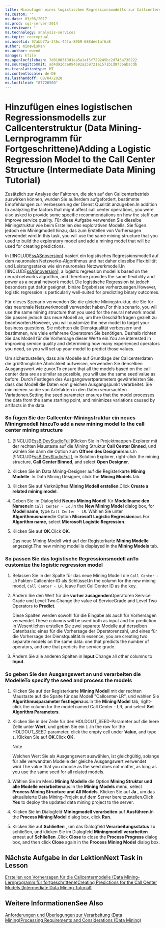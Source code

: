 ```yaml
---
title: Hinzufügen eines logistischen Regressionsmodells zur Callcenterstruktur (Data Mining-Lernprogramm für Fortgeschrittene) | Microsoft-Dokumentation
ms.custom: ''
ms.date: 03/06/2017
ms.prod: sql-server-2014
ms.reviewer: ''
ms.technology: analysis-services
ms.topic: conceptual
ms.assetid: 97abb77a-346c-44fa-8959-688dee1af6a8
author: minewiskan
ms.author: owend
manager: kfile
ms.openlocfilehash: 7d0100313d1ea5a1af5f729249bc2d743a730222
ms.sourcegitcommit: ad4d92dce894592a259721a1571b1d8736abacdb
ms.translationtype: MT
ms.contentlocale: de-DE
ms.lasthandoff: 08/04/2020
ms.locfileid: "87720560"
---
```

# <a name="adding-a-logistic-regression-model-to-the-call-center-structure-intermediate-data-mining-tutorial"></a><span data-ttu-id="1d341-102">Hinzufügen eines logistischen Regressionsmodells zur Callcenterstruktur (Data Mining-Lernprogramm für Fortgeschrittene)</span><span class="sxs-lookup"><span data-stu-id="1d341-102">Adding a Logistic Regression Model to the Call Center Structure (Intermediate Data Mining Tutorial)</span></span>
  <span data-ttu-id="1d341-103">Zusätzlich zur Analyse der Faktoren, die sich auf den Callcenterbetrieb auswirken können, wurden Sie außerdem aufgefordert, bestimmte Empfehlungen zur Verbesserung der Dienst Qualität anzugeben.</span><span class="sxs-lookup"><span data-stu-id="1d341-103">In addition to analyzing the factors that might affect call center operations, you were also asked to provide some specific recommendations on how the staff can improve service quality.</span></span> <span data-ttu-id="1d341-104">Für diese Aufgabe verwenden Sie dieselbe Miningstruktur wie beim Erstellen des explorativen Modells. Sie fügen jedoch ein Miningmodell hinzu, das zum Erstellen von Vorhersagen verwendet wird.</span><span class="sxs-lookup"><span data-stu-id="1d341-104">In this task, you will use the same mining structure that you used to build the exploratory model and add a mining model that will be used for creating predictions.</span></span>  
  
 <span data-ttu-id="1d341-105">In [!INCLUDE[ssASnoversion](../includes/ssasnoversion-md.md)] basiert ein logistisches Regressionsmodell auf dem neuronalen Netzwerke-Algorithmus und hat daher dieselbe Flexibilität und Leistungsstärke wie ein neuronales Netzwerkmodell.</span><span class="sxs-lookup"><span data-stu-id="1d341-105">In [!INCLUDE[ssASnoversion](../includes/ssasnoversion-md.md)], a logistic regression model is based on the neural networks algorithm, and therefore provides the same flexibility and power as a neural network model.</span></span> <span data-ttu-id="1d341-106">Die logistische Regression ist jedoch besonders gut dafür geeignet, binäre Ergebnisse vorherzusagen.</span><span class="sxs-lookup"><span data-stu-id="1d341-106">However, logistic regression is particularly well-suited for predicting binary outcomes.</span></span>  
  
 <span data-ttu-id="1d341-107">Für dieses Szenario verwenden Sie die gleiche Miningstruktur, die Sie für das neuronale Netzwerkmodell verwendet haben.</span><span class="sxs-lookup"><span data-stu-id="1d341-107">For this scenario, you will use the same mining structure that you used for the neural network model.</span></span> <span data-ttu-id="1d341-108">Sie passen jedoch das neue Modell an, um Ihre Geschäftsfragen gezielt zu beantworten.</span><span class="sxs-lookup"><span data-stu-id="1d341-108">However, you will customize the new model to target your business questions.</span></span> <span data-ttu-id="1d341-109">Sie möchten die Dienstqualität verbessern und bestimmen, wie viele erfahrene Operatoren Sie benötigen. Deshalb richten Sie das Modell für die Vorhersage dieser Werte ein.</span><span class="sxs-lookup"><span data-stu-id="1d341-109">You are interested in improving service quality and determining how many experienced operators you need, so you will set up your model to predict those values.</span></span>  
  
 <span data-ttu-id="1d341-110">Um sicherzustellen, dass alle Modelle auf Grundlage der Callcenterdaten die größtmögliche Ähnlichkeit aufweisen, verwenden Sie denselben Ausgangswert wie zuvor.</span><span class="sxs-lookup"><span data-stu-id="1d341-110">To ensure that all the models based on the call center data are as similar as possible, you will use the same seed value as before.</span></span> <span data-ttu-id="1d341-111">Durch Festlegen des Ausgangswertparameters gewährleisten Sie, dass das Modell die Daten vom gleichen Ausgangspunkt verarbeitet. Sie minimieren so die von Artefakten in den Daten verursachten Variationen.</span><span class="sxs-lookup"><span data-stu-id="1d341-111">Setting the seed parameter ensures that the model processes the data from the same starting point, and minimizes variations caused by artifacts in the data.</span></span>  
  
### <a name="to-add-a-new-mining-model-to-the-call-center-mining-structure"></a><span data-ttu-id="1d341-112">So fügen Sie der Callcenter-Miningstruktur ein neues Miningmodell hinzu</span><span class="sxs-lookup"><span data-stu-id="1d341-112">To add a new mining model to the call center mining structure</span></span>  
  
1.  <span data-ttu-id="1d341-113">[!INCLUDE[ssBIDevStudioFull](../includes/ssbidevstudiofull-md.md)]Klicken Sie in Projektmappen-Explorer mit der rechten Maustaste auf die Mining Struktur **Call Center Binned**, und wählen Sie dann die Option zum **Öffnen des Designers**aus.</span><span class="sxs-lookup"><span data-stu-id="1d341-113">In [!INCLUDE[ssBIDevStudioFull](../includes/ssbidevstudiofull-md.md)], in Solution Explorer, right-click the mining structure, **Call Center Binned**, and select **Open Designer**.</span></span>  
  
2.  <span data-ttu-id="1d341-114">Klicken Sie im Data Mining-Designer auf die Registerkarte **Mining Modelle** .</span><span class="sxs-lookup"><span data-stu-id="1d341-114">In Data Mining Designer, click the **Mining Models** tab.</span></span>  
  
3.  <span data-ttu-id="1d341-115">Klicken Sie auf Verknüpftes **Mining Modell erstellen**.</span><span class="sxs-lookup"><span data-stu-id="1d341-115">Click **Create a related mining model**.</span></span>  
  
4.  <span data-ttu-id="1d341-116">Geben Sie im Dialogfeld **Neues Mining Modell** für **Modellname den Namen**ein `Call Center - LR` .</span><span class="sxs-lookup"><span data-stu-id="1d341-116">In the **New Mining Model** dialog box, for **Model name**, type `Call Center - LR`.</span></span>  <span data-ttu-id="1d341-117">Wählen Sie unter **Algorithmusname**die Option **Microsoft Logistic Regression**aus.</span><span class="sxs-lookup"><span data-stu-id="1d341-117">For **Algorithm name**, select **Microsoft Logistic Regression**.</span></span>  
  
5.  <span data-ttu-id="1d341-118">Klicken Sie auf **OK**.</span><span class="sxs-lookup"><span data-stu-id="1d341-118">Click **OK**.</span></span>  
  
     <span data-ttu-id="1d341-119">Das neue Mining Modell wird auf der Registerkarte **Mining Modelle** angezeigt.</span><span class="sxs-lookup"><span data-stu-id="1d341-119">The new mining model is displayed in the **Mining Models** tab.</span></span>  
  
### <a name="to-customize-the-logistic-regression-model"></a><span data-ttu-id="1d341-120">So passen Sie das logistische Regressionsmodell an</span><span class="sxs-lookup"><span data-stu-id="1d341-120">To customize the logistic regression model</span></span>  
  
1.  <span data-ttu-id="1d341-121">Belassen Sie in der Spalte für das neue Mining Modell die `Call Center - LR` Fakten-Callcenter-ID als Schlüssel.</span><span class="sxs-lookup"><span data-stu-id="1d341-121">In the column for the new mining model, `Call Center - LR`, leave Fact CallCenter ID as the key.</span></span>  
  
2.  <span data-ttu-id="1d341-122">Ändern Sie den Wert für die **vorher zusagenden**Operatoren Service Grade und Level Two.</span><span class="sxs-lookup"><span data-stu-id="1d341-122">Change the value of ServiceGrade and Level Two Operators to **Predict**.</span></span>  
  
     <span data-ttu-id="1d341-123">Diese Spalten werden sowohl für die Eingabe als auch für Vorhersagen verwendet.</span><span class="sxs-lookup"><span data-stu-id="1d341-123">These columns will be used both as input and for prediction.</span></span> <span data-ttu-id="1d341-124">In Wesentlichen erstellen Sie zwei separate Modelle auf derselben Datenbasis: eines für die Vorhersage der Operatorenzahl, und eines für die Vorhersage der Dienstqualität.</span><span class="sxs-lookup"><span data-stu-id="1d341-124">In essence, you are creating two separate models on the same data: one that predicts the number of operators, and one that predicts the service grade.</span></span>  
  
3.  <span data-ttu-id="1d341-125">Ändern Sie alle anderen Spalten in **Input**.</span><span class="sxs-lookup"><span data-stu-id="1d341-125">Change all other columns to **Input**.</span></span>  
  
### <a name="to-specify-the-seed-and-process-the-models"></a><span data-ttu-id="1d341-126">So geben Sie den Ausgangswert an und verarbeiten die Modelle</span><span class="sxs-lookup"><span data-stu-id="1d341-126">To specify the seed and process the models</span></span>  
  
1.  <span data-ttu-id="1d341-127">Klicken Sie auf der Registerkarte **Mining Modell** mit der rechten Maustaste auf die Spalte für das Modell "Callcenter-LR", und wählen Sie **Algorithmusparameter festlegen**aus.</span><span class="sxs-lookup"><span data-stu-id="1d341-127">In the **Mining Model** tab, right-click the column for the model named Call Center - LR, and select **Set Algorithm Parameters**.</span></span>  
  
2.  <span data-ttu-id="1d341-128">Klicken Sie in der Zeile für den HOLDOUT_SEED-Parameter auf die leere Zelle unter **Wert**, und geben Sie ein `1` .</span><span class="sxs-lookup"><span data-stu-id="1d341-128">In the row for the HOLDOUT_SEED parameter, click the empty cell under **Value**, and type `1`.</span></span> <span data-ttu-id="1d341-129">Klicken Sie auf **OK**.</span><span class="sxs-lookup"><span data-stu-id="1d341-129">Click **OK**.</span></span>  
  
    > [!NOTE]  
    >  <span data-ttu-id="1d341-130">Welchen Wert Sie als Ausgangswert auswählen, ist gleichgültig, solange für alle verwandten Modelle der gleiche Ausgangswert verwendet wird.</span><span class="sxs-lookup"><span data-stu-id="1d341-130">The value that you choose as the seed does not matter, as long as you use the same seed for all related models.</span></span>  
  
3.  <span data-ttu-id="1d341-131">Wählen Sie im Menü **Mining Modelle** die Option **Mining Struktur und alle Modelle verarbeiten**aus.</span><span class="sxs-lookup"><span data-stu-id="1d341-131">In the **Mining Models** menu, select **Process Mining Structure and All Models**.</span></span> <span data-ttu-id="1d341-132">Klicken Sie auf **Ja** , um das aktualisierte Data Mining-Projekt auf dem Server bereitzustellen.</span><span class="sxs-lookup"><span data-stu-id="1d341-132">Click **Yes** to deploy the updated data mining project to the server.</span></span>  
  
4.  <span data-ttu-id="1d341-133">Klicken Sie im Dialogfeld **Miningmodell verarbeiten** auf **Ausführen**.</span><span class="sxs-lookup"><span data-stu-id="1d341-133">In the **Process Mining Model** dialog box, click **Run**.</span></span>  
  
5.  <span data-ttu-id="1d341-134">Klicken Sie auf **Schließen** , um das Dialogfeld **Verarbeitungsstatus** zu schließen, und klicken Sie im Dialogfeld **Miningmodell verarbeiten** erneut auf **Schließen** .</span><span class="sxs-lookup"><span data-stu-id="1d341-134">Click **Close** to close the **Process Progress** dialog box, and then click **Close** again in the **Process Mining Model** dialog box.</span></span>  
  
## <a name="next-task-in-lesson"></a><span data-ttu-id="1d341-135">Nächste Aufgabe in der Lektion</span><span class="sxs-lookup"><span data-stu-id="1d341-135">Next Task in Lesson</span></span>  
 [<span data-ttu-id="1d341-136">Erstellen von Vorhersagen für die Callcentermodelle &#40;Data Mining-Lernprogramm für fortgeschrittene&#41;</span><span class="sxs-lookup"><span data-stu-id="1d341-136">Creating Predictions for the Call Center Models &#40;Intermediate Data Mining Tutorial&#41;</span></span>](../../2014/tutorials/create-predictions-call-center-models-intermediate-data-mining-tutorial.md)  
  
## <a name="see-also"></a><span data-ttu-id="1d341-137">Weitere Informationen</span><span class="sxs-lookup"><span data-stu-id="1d341-137">See Also</span></span>  
 [<span data-ttu-id="1d341-138">Anforderungen und Überlegungen zur Verarbeitung &#40;Data Mining&#41;</span><span class="sxs-lookup"><span data-stu-id="1d341-138">Processing Requirements and Considerations &#40;Data Mining&#41;</span></span>](../../2014/analysis-services/data-mining/processing-requirements-and-considerations-data-mining.md)  
  
  
